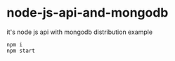 # node-js-api-and-mongodb
it's node js api with mongodb distribution example
```
npm i
npm start
```
